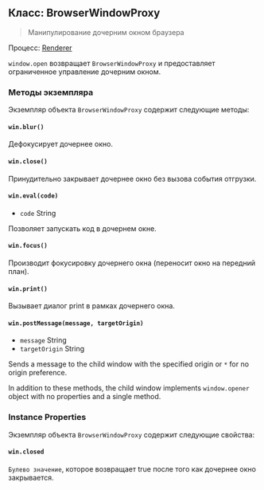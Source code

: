 ## Класс: BrowserWindowProxy

> Манипулирование дочерним окном браузера

Процесс: [Renderer](../glossary.md#renderer-process)

`window.open` возвращает `BrowserWindowProxy` и предоставляет ограниченное управление дочерним окном.

### Методы экземпляра

Экземпляр объекта `BrowserWindowProxy` содержит следующие методы:

#### `win.blur()`

Дефокусирует дочернее окно.

#### `win.close()`

Принудительно закрывает дочернее окно без вызова события отгрузки.

#### `win.eval(code)`

* `code` String

Позволяет запускать код в дочернем окне.

#### `win.focus()`

Производит фокусировку дочернего окна (переносит окно на передний план).

#### `win.print()`

Вызывает диалог print в рамках дочернего окна.

#### `win.postMessage(message, targetOrigin)`

* `message` String
* `targetOrigin` String

Sends a message to the child window with the specified origin or `*` for no origin preference.

In addition to these methods, the child window implements `window.opener` object with no properties and a single method.

### Instance Properties

Экземпляр объекта `BrowserWindowProxy` содержит следующие свойства:

#### `win.closed`

`Булево значение`, которое возвращает true после того как дочернее окно закрывается.
